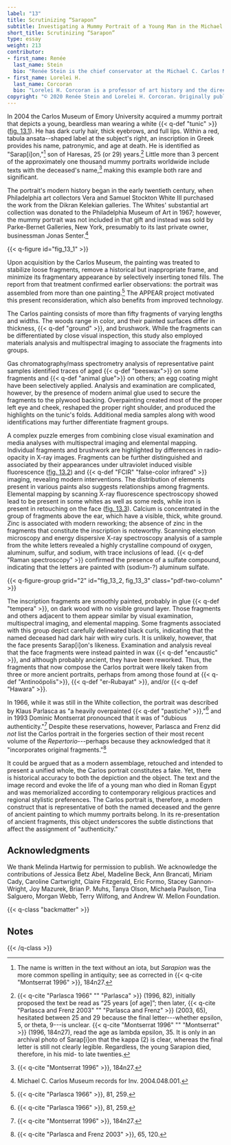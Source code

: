 ```yaml
---
label: "13"
title: Scrutinizing “Sarapon”
subtitle: Investigating a Mummy Portrait of a Young Man in the Michael C. Carlos Museum, Emory University
short_title: Scrutinizing “Sarapon”
type: essay
weight: 213
contributor:
- first_name: Renée
  last_name: Stein
  bio: "Renée Stein is the chief conservator at the Michael C. Carlos Museum at Emory University, where she oversees the treatment, preventive care, and technical analysis of the museum's diverse collections. She is also a lecturer in the art history department and teaches courses on conservation and technical study. Stein received a MS in objects conservation from the Winterthur / University of Delaware Program in Art Conservation. She is a professional associate of the American Institute for Conservation of Historic and Artistic Works and has been recognized with that organization's Sheldon and Caroline Keck Award for outstanding mentoring."
- first_name: Lorelei H.
  last_name: Corcoran
  bio: "Lorelei H. Corcoran is a professor of art history and the director of the Institute of Egyptian Art and Archaeology at the University of Memphis. She received her BA in classical studies from Tufts University and her PhD in Near Eastern languages and civilizations (Egyptology) from the University of Chicago. A specialist in Egyptian art and the study of the iconography of portrait mummies, Corcoran is the author of <em>Portrait Mummies from Roman Egypt (I--IV Centuries AD) with a Catalogue of Portrait Mummies in Egyptian Museums</em> (University of Chicago, 1995) and the coauthor, with Marie Svoboda, of *Herakleides: A Portrait Mummy from Roman Egypt* (Getty Publications, 2011)."
copyright: "© 2020 Renée Stein and Lorelei H. Corcoran. Originally published in *Mummy Portraits of Roman Egypt: Emerging Research from the APPEAR Project* © 2020 J. Paul Getty Trust, www.getty.edu/publications/mummyportraits (licensed under CC BY 4.0)."
---
```


In 2004 the Carlos Museum of Emory University acquired a mummy portrait that depicts a young, beardless man wearing a white {{< q-def "tunic" >}} ([fig. 13.1](#fig_13_1)). He has dark curly hair, thick eyebrows, and full lips. Within a red, tabula ansata--shaped label at the subject's right, an inscription in Greek provides his name, patronymic, and age at death. He is identified as "Sarap[i]on,"[^1] son of Haresas, 25 (or 29) years.[^2] Little more than 3 percent of the approximately one thousand mummy portraits worldwide include texts with the deceased's name,[^3] making this example both rare and significant.

The portrait's modern history began in the early twentieth century, when Philadelphia art collectors Vera and Samuel Stockton White III purchased the work from the Dikran Kelekian galleries. The Whites' substantial art collection was donated to the Philadelphia Museum of Art in 1967; however, the mummy portrait was not included in that gift and instead was sold by Parke-Bernet Galleries, New York, presumably to its last private owner, businessman Jonas Senter.[^4]

{{< q-figure id="fig_13_1" >}}

Upon acquisition by the Carlos Museum, the painting was treated to stabilize loose fragments, remove a historical but inappropriate frame, and minimize its fragmentary appearance by selectively inserting toned fills. The report from that treatment confirmed earlier observations: the portrait was assembled from more than one painting.[^5] The APPEAR project motivated this present reconsideration, which also benefits from improved technology.

The Carlos painting consists of more than fifty fragments of varying lengths and widths. The woods range in color, and their painted surfaces differ in thickness, {{< q-def "ground" >}}, and brushwork. While the fragments can be differentiated by close visual inspection, this study also employed materials analysis and multispectral imaging to associate the fragments into groups.

Gas chromatography/mass spectrometry analysis of representative paint samples identified traces of aged {{< q-def "beeswax">}} on some fragments and {{< q-def "animal glue">}} on others; an egg coating might have been selectively applied. Analysis and examination are complicated, however, by the presence of modern animal glue used to secure the fragments to the plywood backing. Overpainting created most of the proper left eye and cheek, reshaped the proper right shoulder, and produced the highlights on the tunic's folds. Additional media samples along with wood identifications may further differentiate fragment groups.

A complex puzzle emerges from combining close visual examination and media analyses with multispectral imaging and elemental mapping. Individual fragments and brushwork are highlighted by differences in radio-opacity in X-ray images. Fragments can be further distinguished and associated by their appearances under ultraviolet induced visible fluorescence ([fig. 13.2](#fig_13_2)) and {{< q-def "FCIR" "false-color infrared" >}} imaging, revealing modern interventions. The distribution of elements present in various paints also suggests relationships among fragments. Elemental mapping by scanning X-ray fluorescence spectroscopy showed lead to be present in some whites as well as some reds, while iron is present in retouching on the face ([fig. 13.3](#fig_13_3)). Calcium is concentrated in the group of fragments above the ear, which have a visible, thick, white ground. Zinc is associated with modern reworking; the absence of zinc in the fragments that constitute the inscription is noteworthy. Scanning electron microscopy and energy dispersive X-ray spectroscopy analysis of a sample from the white letters revealed a highly crystalline compound of oxygen, aluminum, sulfur, and sodium, with trace inclusions of lead. {{< q-def "Raman spectroscopy" >}} confirmed the presence of a sulfate compound, indicating that the letters are painted with (sodium-?) aluminum sulfate.

{{< q-figure-group grid="2" id="fig_13_2, fig_13_3" class="pdf-two-column" >}}

The inscription fragments are smoothly painted, probably in glue {{< q-def "tempera" >}}, on dark wood with no visible ground layer. Those fragments and others adjacent to them appear similar by visual examination, multispectral imaging, and elemental mapping. Some fragments associated with this group depict carefully delineated black curls, indicating that the named deceased had dark hair with wiry curls. It is unlikely, however, that the face presents Sarap[i]on's likeness. Examination and analysis reveal that the face fragments were instead painted in wax {{< q-def "encaustic" >}}, and although probably ancient, they have been reworked. Thus, the fragments that now compose the Carlos portrait were likely taken from three or more ancient portraits, perhaps from among those found at {{< q-def "Antinoöpolis">}}, {{< q-def "er-Rubayat" >}}, and/or {{< q-def "Hawara" >}}.

In 1966, while it was still in the White collection, the portrait was described by Klaus Parlasca as "a heavily overpainted {{< q-def "pastiche" >}},"[^6] and in 1993 Dominic Montserrat pronounced that it was of "dubious authenticity."[^7] Despite these reservations, however, Parlasca and Frenz did *not* list the Carlos portrait in the forgeries section of their most recent volume of the *Repertorio*---perhaps because they acknowledged that it "incorporates original fragments."[^8]

It could be argued that as a modern assemblage, retouched and intended to present a unified whole, the Carlos portrait constitutes a fake. Yet, there is historical accuracy to both the depiction and the object. The text and the image record and evoke the life of a young man who died in Roman Egypt and was memorialized according to contemporary religious practices and regional stylistic preferences. The Carlos portrait is, therefore, a modern construct that is representative of both the named deceased and the genre of ancient painting to which mummy portraits belong. In its re-presentation of ancient fragments, this object underscores the subtle distinctions that affect the assignment of "authenticity."

## Acknowledgments

We thank Melinda Hartwig for permission to publish. We acknowledge the contributions of Jessica Betz Abel, Madeline Beck, Ann Brancati, Miriam Cady, Caroline Cartwright, Claire Fitzgerald, Eric Formo, Stacey Gannon-Wright, Joy Mazurek, Brian P. Muhs, Tanya Olson, Michaela Paulson, Tina Salguero, Morgan Webb, Terry Wilfong, and Andrew W. Mellon Foundation.

{{< q-class "backmatter" >}}
## Notes
{{< /q-class >}}

[^1]: The name is written in the text without an iota, but *Sarapion* was the more common spelling in antiquity; see as corrected in {{< q-cite "Montserrat 1996" >}}, 184n27.

[^2]: {{< q-cite "Parlasca 1966" "" "Parlasca" >}} (1996, 82), initially proposed the text be read as “25 years [of age]”; then later, {{< q-cite "Parlasca and Frenz 2003" "" "Parlasca and Frenz" >}} (2003, 65), hesitated between 25 and 29 because the final letter---whether epsilon, 5, or theta, 9---is unclear. {{< q-cite "Montserrat 1996" "" "Montserrat" >}} (1996, 184n27), read the age as lambda epsilon, 35. It is only in an archival photo of Sarap[i]on that the kappa (2) is clear, whereas the final letter is still not clearly legible. Regardless, the young Sarapion died, therefore, in his mid- to late twenties.

[^3]: {{< q-cite "Montserrat 1996" >}}, 184n27.

[^4]: Michael C. Carlos Museum records for Inv. 2004.048.001.

[^5]: {{< q-cite "Parlasca 1966" >}}, 81, 259.

[^6]: {{< q-cite "Parlasca 1966" >}}, 81, 259.

[^7]: {{< q-cite "Montserrat 1996" >}}, 184n27.

[^8]: {{< q-cite "Parlasca and Frenz 2003" >}}, 65, 120.
